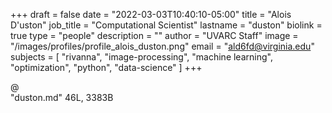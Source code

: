+++
draft = false
date = "2022-03-03T10:40:10-05:00"
title = "Alois D'uston"
job_title = "Computational Scientist"
lastname = "duston"
biolink = true
type = "people"
description = ""
author = "UVARC Staff"
image = "/images/profiles/profile_alois_duston.png"
email = "ald6fd@virginia.edu"
subjects = [
  "rivanna",
  "image-processing",
  "machine learning",
  "optimization",
  "python",
  "data-science"
]
+++

@                                                                               
"duston.md" 46L, 3383B
